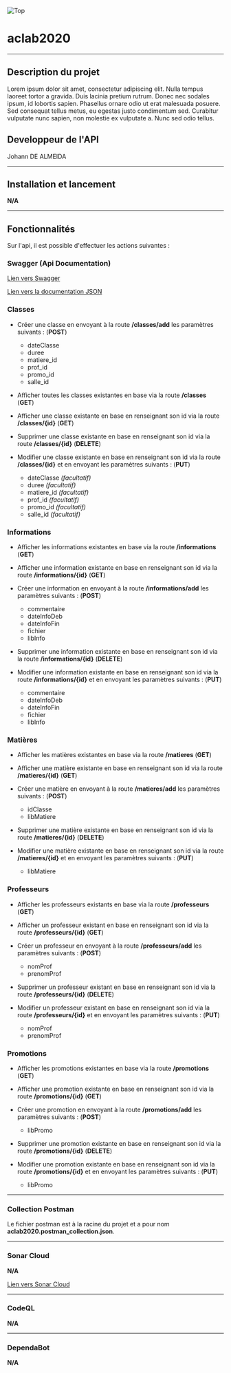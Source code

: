 ![Top](https://img.shields.io/github/languages/top/Spokequenouille/aclab2020)

# aclab2020

---

## Description du projet

Lorem ipsum dolor sit amet, consectetur adipiscing elit. Nulla tempus laoreet tortor a gravida. Duis lacinia pretium rutrum. Donec nec sodales ipsum, id lobortis sapien. Phasellus ornare odio ut erat malesuada posuere. Sed consequat tellus metus, eu egestas justo condimentum sed. Curabitur vulputate nunc sapien, non molestie ex vulputate a. Nunc sed odio tellus.

## Developpeur de l'API

Johann DE ALMEIDA

---

## Installation et lancement

**N/A**

___

## Fonctionnalités

Sur l'api, il est possible d'effectuer les actions suivantes :

### Swagger (Api Documentation)

[Lien vers Swagger](http://localhost:8080/swagger-ui.html)

[Lien vers la documentation JSON](http://localhost:8080/v2/api-docs)

### Classes

- Créer une classe en envoyant à la route **/classes/add** les paramètres suivants : (**POST**)

    - dateClasse
    - duree
    - matiere_id
    - prof_id
    - promo_id
    - salle_id

- Afficher toutes les classes existantes en base via la route **/classes** (**GET**)

- Afficher une classe existante en base en renseignant son id via la route **/classes/{id}** (**GET**)

- Supprimer une classe existante en base en renseignant son id via la route **/classes/{id}** (**DELETE**)

- Modifier une classe existante en base en renseignant son id via la route **/classes/{id}** et en envoyant les paramètres suivants : (**PUT**)

    - dateClasse *(facultatif)*
    - duree *(facultatif)*
    - matiere_id *(facultatif)*
    - prof_id *(facultatif)*
    - promo_id *(facultatif)*
    - salle_id *(facultatif)*

### Informations

- Afficher les informations existantes en base via la route **/informations** (**GET**)

- Afficher une information existante en base en renseignant son id via la route **/informations/{id}** (**GET**)

- Créer une information en envoyant à la route **/informations/add** les paramètres suivants : (**POST**)

    - commentaire
    - dateInfoDeb
    - dateInfoFin
    - fichier
    - libInfo

- Supprimer une information existante en base en renseignant son id via la route **/informations/{id}** (**DELETE**)

- Modifier une information existante en base en renseignant son id via la route **/informations/{id}** et en envoyant les paramètres suivants : (**PUT**)

    - commentaire
    - dateInfoDeb
    - dateInfoFin
    - fichier
    - libInfo

### Matières

- Afficher les matières existantes en base via la route **/matieres** (**GET**)

- Afficher une matière existante en base en renseignant son id via la route **/matieres/{id}** (**GET**)

- Créer une matière en envoyant à la route **/matieres/add** les paramètres suivants : (**POST**)

    - idClasse
    - libMatiere

- Supprimer une matière existante en base en renseignant son id via la route **/matieres/{id}** (**DELETE**)

- Modifier une matière existante en base en renseignant son id via la route **/matieres/{id}** et en envoyant les paramètres suivants : (**PUT**)

    - libMatiere

### Professeurs

- Afficher les professeurs existants en base via la route **/professeurs** (**GET**)

- Afficher un professeur existant en base en renseignant son id via la route **/professeurs/{id}** (**GET**)

- Créer un professeur en envoyant à la route **/professeurs/add** les paramètres suivants : (**POST**)

    - nomProf
    - prenomProf

- Supprimer un professeur existant en base en renseignant son id via la route **/professeurs/{id}** (**DELETE**)

- Modifier un professeur existant en base en renseignant son id via la route **/professeurs/{id}** et en envoyant les paramètres suivants : (**PUT**)

    - nomProf
    - prenomProf

### Promotions

- Afficher les promotions existantes en base via la route **/promotions** (**GET**)

- Afficher une promotion existante en base en renseignant son id via la route **/promotions/{id}** (**GET**)

- Créer une promotion en envoyant à la route **/promotions/add** les paramètres suivants : (**POST**)

    - libPromo

- Supprimer une promotion existante en base en renseignant son id via la route **/promotions/{id}** (**DELETE**)

- Modifier une promotion existante en base en renseignant son id via la route **/promotions/{id}** et en envoyant les paramètres suivants : (**PUT**)

    - libPromo
    
---

### Collection Postman

Le fichier postman est à la racine du projet et a pour nom **aclab2020.postman_collection.json**.

--- 

### Sonar Cloud

**N/A**

[Lien vers Sonar Cloud](https://sonarcloud.io/project/configuration?id=Spokequenouille_aclab2020)

---

### CodeQL

**N/A**

---

### DependaBot

**N/A**